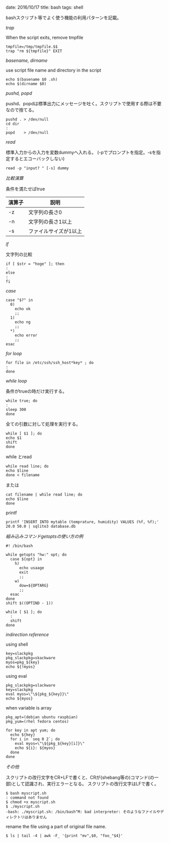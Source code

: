 date: 2016/10/17
title: bash
tags: shell

bashスクリプト等でよく使う機能の利用パターンを記載。

*trap*

When the script exits, remove tmpfile

	tmpfile=/tmp/tmpfile.$$
	trap "rm ${tmpfile}" EXIT

*basename, dirname*

use script file name and directory in the script

	echo $(basename $0 .sh)
	echo $(dirname $0)

*pushd, popd*

pushd、popdは標準出力にメッセージを吐く。スクリプトで使用する際は不要なので捨てる。

	pushd . > /dev/null
	cd dir
	:
	popd    > /dev/null

*read*

標準入力からの入力を変数dummyへ入れる。
(-pでプロンプトを指定。-sを指定するとエコーバックしない)

	read -p "input? " [-s] dummy

*比較演算*

条件を満たせばtrue

<table>
<thead>
<tr><th>演算子</th><th>説明</th></tr>
</thead>
<tbody>
<tr><td>-z</td><td>文字列の長さ0</td></tr>
<tr><td>-n</td><td>文字列の長さ1以上</td></tr>
<tr><td>-s</td><td>ファイルサイズが1以上</td></tr>
</tbody>
</table>

*if*

文字列の比較

	if [ $str = "hoge" ]; then
	:
	else
	:
	fi

*case*

	case "$?" in
	  0)
	    echo ok
	    ;;
	  1)
	    echo ng
	    ;;
	  *)
	    echo error
	    ;;
	esac

*for loop*

	for file in /etc/ssh/ssh_host*key* ; do
	:
	done

*while loop*

条件がtrueの時だけ実行する。

	while true; do
	:
	sleep 300
	done

全ての引数に対して処理を実行する。

	while [ $1 ]; do
	echo $1
	shift
	done

while とread

	while read line; do
	echo $line
	done < filename

または

	cat filename | while read line; do
	echo $line
	done


printf

	printf 'INSERT INTO mytable (temprature, humidity) VALUES (%f, %f);' 20.0 50.0 | sqlite3 database.db

*組み込みコマンドgetoptsの使い方の例*

	#! /bin/bash
	
	while getopts "hw:" opt; do
	  case ${opt} in
	    h)
	      echo usaage
	      exit
	      ;;
	    w)
	      dow=${OPTARG}
	      ;;
	  esac
	done
	shift $((OPTIND - 1))
	
	while [ $1 ]; do
	  :
	  shift
	done

*indirection reference*

using shell 

	key=slackpkg
	pkg_slackpkg=skackware
	myos=pkg_${key}
	echo ${!myos}

using eval

	pkg_slackpkg=slackware
	key=slackpkg
	eval myos=\"\${pkg_${key}}\"
	echo ${myos}

when variable is array

	pkg_apt=(debian ubuntu raspbian)
	pkg_yum=(rhel fedora centos)
	
	for key in apt yum; do
	  echo ${key}
	  for i in `seq 0 2`; do
	    eval myos=\"\${pkg_${key}[i]}\"
	    echo ${i}: ${myos}
	  done
	done

*その他*

スクリプトの改行文字をCR+LFで書くと、CRが(shebang等の)コマンド(の一部)として認識され、実行エラーとなる。
スクリプトの改行文字はLFで書く。

	$ bash myscript.sh
	: command not found
	$ chmod +x myscript.sh
	$ ./myscript.sh
	-bash: ./myscript.sh: /bin/bash^M: bad interpreter: そのようなファイルやディレクトリはありません

rename the file using a part of original file name.

	$ ls | tail -4 | awk -F_ '{print "mv",$0, "foo_"$4}'

